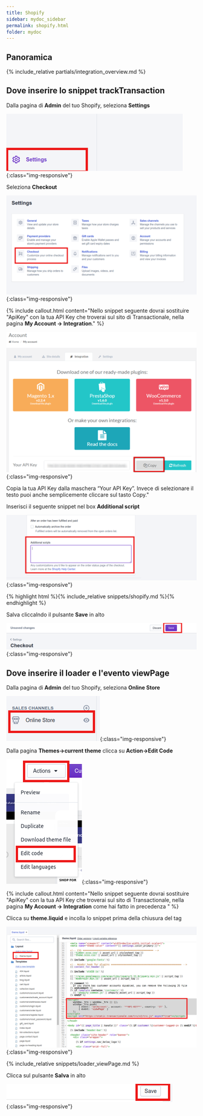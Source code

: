 ```yaml
---
title: Shopify
sidebar: mydoc_sidebar
permalink: shopify.html
folder: mydoc
---
```



## Panoramica
{% include_relative partials/integration_overview.md %}

## Dove inserire lo snippet trackTransaction

Dalla pagina di **Admin** del tuo Shopify, seleziona **Settings**

![image-title-here](images/shopify/settings.png){:class="img-responsive"}

Seleziona **Checkout**

![image-title-here](images/shopify/checkout.png){:class="img-responsive"}

{% include callout.html content="Nello snippet seguente dovrai sostituire \"ApiKey\" con la tua API Key che troverai sul sito di Transactionale, nella pagina **My Account -> Integration**." %}

![image-title-here](images/shopify/apikey.png){:class="img-responsive"}

Copia la tua API Key dalla maschera “Your API Key”. Invece di selezionare il testo puoi anche semplicemente cliccare sul tasto Copy."

Inserisci il seguente snippet nel box **Additional script**

![image-title-here](images/shopify/add_script.png){:class="img-responsive"}


{% highlight html %}{% include_relative snippets/shopify.md %}{% endhighlight %}



Salva cliccalndo il pulsante **Save** in alto

![image-title-here](images/shopify/save_settings.png){:class="img-responsive"}

##  Dove inserire il loader e l'evento viewPage

Dalla pagina di **Admin** del tuo Shopify, seleziona **Online Store**

![image-title-here](images/shopify/online_store.png){:class="img-responsive"}

Dalla pagina **Themes->current theme** clicca su **Action->Edit Code**

![image-title-here](images/shopify/edit_code.png){:class="img-responsive"}

{% include callout.html content="Nello snippet seguente dovrai sostituire \"ApiKey\" con la tua API Key che troverai sul sito di Transactionale, nella pagina **My Account -> Integration** come hai fatto in precedenza " %}

Clicca su **theme.liquid** e incolla lo snippet prima della chiusura del tag **<head>**

![image-title-here](images/shopify/snippet.png){:class="img-responsive"}

{% include_relative snippets/loader_viewPage.md %}

Clicca sul pulsante **Salva** in alto 

![image-title-here](images/shopify/save_edit_code.png){:class="img-responsive"}